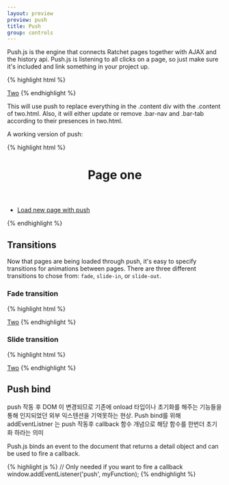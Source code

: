 ```yaml
---
layout: preview
preview: push
title: Push
group: controls
---
```


Push.js is the engine that connects Ratchet pages together with AJAX and the history api. Push.js is listening to all clicks on a page, so just make sure it's included and link something in your project up.


{% highlight html %}
<!-- A one.html link -->
<a href="two.html" data-control="push">Two</a>
{% endhighlight %}


This will use push to replace everything in the .content div with the .content of two.html. Also, it will either update or remove .bar-nav and .bar-tab according to their presences in two.html.

A working version of push:

{% highlight html %}
<header class="bar bar-nav">
  <h1 class="title">Page one</h1>
</header>
<div class="content">
  <div class="card">
    <ul class="table-view">
      <li class="table-view-cell">
        <a class="navigate-right" href="./two.html" data-control="push">
          Load new page with push
        </a>
      </li>
    </ul>
  </div>
</div>
{% endhighlight %}


## Transitions

Now that pages are being loaded through push, it's easy to specify transitions for animations between pages. There are three different transitions to chose from: `fade`, `slide-in`, or `slide-out`.


### Fade transition

{% highlight html %}
<!-- An one.html link that animates to two.html -->
<a href="two.html" data-control="push" data-transition="fade">Two</a>
{% endhighlight %}


### Slide transition


{% highlight html %}
<!-- An one.html link that animates to two.html -->
<a href="two.html" data-control="push" data-transition="slide-in">Two</a>
{% endhighlight %}

## Push bind

push 작동 후 DOM 이 변경되므로  기존에   onload 타입이나 초기화를 해주는 기능들을 통해 인지되었던 외부 익스텐션을 기억못하는 현상. Push bind를 위해 addEventListner 는 push 작동후 callback 함수 개념으로 해당 함수를 한번더 초기화 하라는 의미

Push.js binds an event to the document that returns a detail object and can be used to fire a callback.

{% highlight js %}
// Only needed if you want to fire a callback
window.addEventListener('push', myFunction);
{% endhighlight %}
